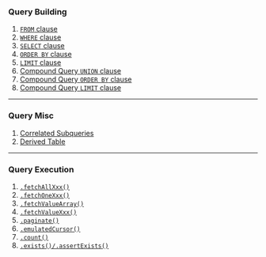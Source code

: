 ### Query Building

1. [`FROM` clause](from-clause.md)
1. [`WHERE` clause](where-clause.md)
1. [`SELECT` clause](select-clause.md)
1. [`ORDER BY` clause](order-by-clause.md)
1. [`LIMIT` clause](limit-clause.md)
1. [Compound Query `UNION` clause](union-clause.md)
1. [Compound Query `ORDER BY` clause](compound-query-order-by-clause.md)
1. [Compound Query `LIMIT` clause](compound-query-limit-clause.md)

-----

### Query Misc

1. [Correlated Subqueries](correlated-subqueries.md)
1. [Derived Table](derived-table.md)

-----

### Query Execution

1. [`.fetchAllXxx()`]()
1. [`.fetchOneXxx()`]()
1. [`.fetchValueArray()`]()
1. [`.fetchValueXxx()`]()
1. [`.paginate()`]()
1. [`.emulatedCursor()`]()
1. [`.count()`]()
1. [`.exists()/.assertExists()`]()